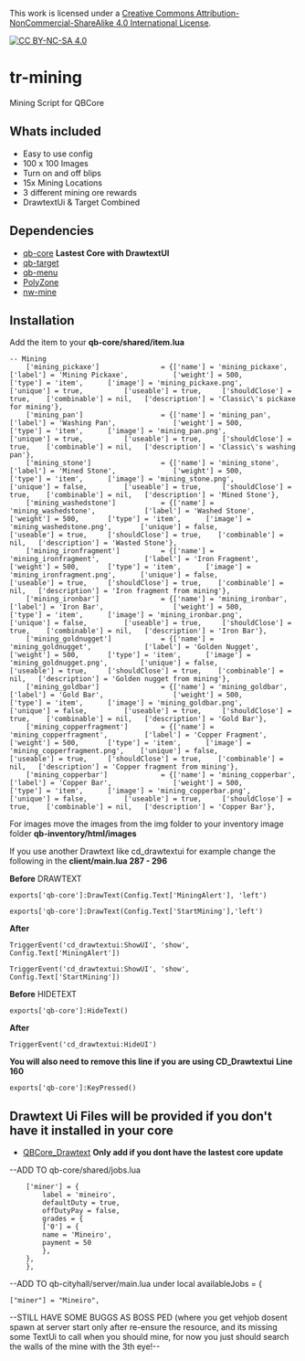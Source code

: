 This work is licensed under a [Creative Commons Attribution-NonCommercial-ShareAlike 4.0
International License][cc-by-nc-sa].

[![CC BY-NC-SA 4.0][cc-by-nc-sa-image]][cc-by-nc-sa]

[cc-by-nc-sa]: http://creativecommons.org/licenses/by-nc-sa/4.0/
[cc-by-nc-sa-image]: https://licensebuttons.net/l/by-nc-sa/4.0/88x31.png
[cc-by-nc-sa-shield]: https://img.shields.io/badge/License-CC%20BY--NC--SA%204.0-lightgrey.svg

# tr-mining
Mining Script for QBCore

## Whats included
- Easy to use config
- 100 x 100 Images
- Turn on and off blips
- 15x Mining Locations
- 3 different mining ore rewards
- DrawtextUi & Target Combined

## Dependencies
- [qb-core](https://github.com/qbcore-framework/qb-core) **Lastest Core with DrawtextUI**
- [qb-target](https://github.com/BerkieBb/qb-target)
- [qb-menu](https://github.com/qbcore-framework/qb-menu)
- [PolyZone](https://github.com/mkafrin/PolyZone)
- [nw-mine](https://github.com/Nowimps8/nw_mine)

## Installation

Add the item to your **qb-core/shared/item.lua**
```
-- Mining
	['mining_pickaxe'] 			     = {['name'] = 'mining_pickaxe', 				['label'] = 'Mining Pickaxe', 			['weight'] = 500, 		['type'] = 'item', 		['image'] = 'mining_pickaxe.png', 			['unique'] = true, 			['useable'] = true, 	['shouldClose'] = true,	   ['combinable'] = nil,   ['description'] = 'Classic\'s pickaxe for mining'},
	['mining_pan'] 			    	 = {['name'] = 'mining_pan', 					['label'] = 'Washing Pan', 				['weight'] = 500, 		['type'] = 'item', 		['image'] = 'mining_pan.png', 				['unique'] = true, 			['useable'] = true, 	['shouldClose'] = true,	   ['combinable'] = nil,   ['description'] = 'Classic\'s washing pan'},
	['mining_stone'] 			     = {['name'] = 'mining_stone', 					['label'] = 'Mined Stone', 				['weight'] = 500, 		['type'] = 'item', 		['image'] = 'mining_stone.png', 			['unique'] = false, 		['useable'] = true, 	['shouldClose'] = true,	   ['combinable'] = nil,   ['description'] = 'Mined Stone'},
	['mining_washedstone'] 			 = {['name'] = 'mining_washedstone', 			['label'] = 'Washed Stone', 			['weight'] = 500, 		['type'] = 'item', 		['image'] = 'mining_washedstone.png', 		['unique'] = false, 		['useable'] = true, 	['shouldClose'] = true,	   ['combinable'] = nil,   ['description'] = 'Wasted Stone'},
	['mining_ironfragment'] 		 = {['name'] = 'mining_ironfragment', 			['label'] = 'Iron Fragment', 			['weight'] = 500, 		['type'] = 'item', 		['image'] = 'mining_ironfragment.png', 		['unique'] = false, 		['useable'] = true, 	['shouldClose'] = true,	   ['combinable'] = nil,   ['description'] = 'Iron fragment from mining'},
	['mining_ironbar'] 				 = {['name'] = 'mining_ironbar', 				['label'] = 'Iron Bar', 				['weight'] = 500, 		['type'] = 'item', 		['image'] = 'mining_ironbar.png', 			['unique'] = false, 		['useable'] = true, 	['shouldClose'] = true,	   ['combinable'] = nil,   ['description'] = 'Iron Bar'},
	['mining_goldnugget'] 			 = {['name'] = 'mining_goldnugget', 			['label'] = 'Golden Nugget', 			['weight'] = 500, 		['type'] = 'item', 		['image'] = 'mining_goldnugget.png', 		['unique'] = false, 		['useable'] = true, 	['shouldClose'] = true,	   ['combinable'] = nil,   ['description'] = 'Golden nugget from mining'},
	['mining_goldbar'] 				 = {['name'] = 'mining_goldbar', 				['label'] = 'Gold Bar', 				['weight'] = 500, 		['type'] = 'item', 		['image'] = 'mining_goldbar.png', 			['unique'] = false, 		['useable'] = true, 	['shouldClose'] = true,	   ['combinable'] = nil,   ['description'] = 'Gold Bar'},
	['mining_copperfragment'] 		 = {['name'] = 'mining_copperfragment', 		['label'] = 'Copper Fragment', 			['weight'] = 500, 		['type'] = 'item', 		['image'] = 'mining_copperfragment.png', 	['unique'] = false, 		['useable'] = true, 	['shouldClose'] = true,	   ['combinable'] = nil,   ['description'] = 'Copper fragment from mining'},
	['mining_copperbar'] 			 = {['name'] = 'mining_copperbar', 				['label'] = 'Copper Bar', 				['weight'] = 500, 		['type'] = 'item', 		['image'] = 'mining_copperbar.png', 		['unique'] = false, 		['useable'] = true, 	['shouldClose'] = true,	   ['combinable'] = nil,   ['description'] = 'Copper Bar'},

```
For images move the images from the img folder to your inventory image folder **qb-inventory/html/images**

If you use another Drawtext like cd_drawtextui for example change the following in the **client/main.lua 287 - 296**

**Before** DRAWTEXT
```
exports['qb-core']:DrawText(Config.Text['MiningAlert'], 'left')

exports['qb-core']:DrawText(Config.Text['StartMining'],'left')
```

**After**
```
TriggerEvent('cd_drawtextui:ShowUI', 'show', Config.Text['MiningAlert'])
		
TriggerEvent('cd_drawtextui:ShowUI', 'show', Config.Text['StartMining'])
```

**Before** HIDETEXT
```
exports['qb-core']:HideText()
```

**After**
```
TriggerEvent('cd_drawtextui:HideUI')
```

**You will also need to remove this line if you are using CD_Drawtextui** 
**Line 160**
```
exports['qb-core']:KeyPressed()
```

## **Drawtext Ui Files will be provided if you don't have it installed in your core**
- [QBCore_Drawtext](https://github.com/trclassic92/QBCore_Drawtext) **Only add if you dont have the lastest core update**



--ADD TO qb-core/shared/jobs.lua

	    ['miner'] = {
			label = 'mineiro',
			defaultDuty = true,
			offDutyPay = false,
			grades = {
		    ['0'] = {
			name = 'Mineiro',
			payment = 50
		    },
		},
		},

--ADD TO qb-cityhall/server/main.lua under local availableJobs = {
	
	
	["miner"] = "Mineiro",



--STILL HAVE SOME BUGGS AS BOSS PED (where you get vehjob dosent spawn at server start only after re-ensure the resource, and its missing some TextUi to call when you should mine, for now you just should search the walls of the mine with the 3th eye!--
